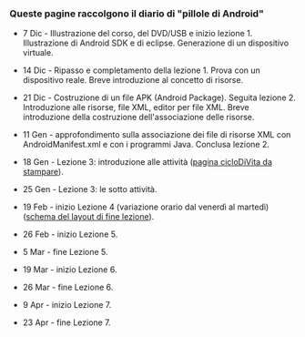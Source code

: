### Queste pagine raccolgono il diario di "pillole di Android"

* 7 Dic - Illustrazione del corso, del DVD/USB e inizio lezione 1.
Illustrazione di Android SDK e di eclipse. Generazione di un
dispositivo virtuale.

* 14 Dic - Ripasso e completamento della lezione 1. Prova con
un dispositivo reale. Breve introduzione al concetto di risorse.

* 21 Dic - Costruzione di un file APK (Android Package). Seguita
lezione 2.  Introduzione alle risorse, file XML, editor per file XML.
Breve introduzione della costruzione dell'associazione delle risorse.

* 11 Gen - approfondimento sulla associazione dei file di risorse XML
con AndroidManifest.xml e con i programmi Java. Conclusa lezione 2.

* 18 Gen - Lezione 3: introduzione alle attività ([pagina cicloDiVita da stampare](http://i.stack.imgur.com/1byIg.png)).

* 25 Gen - Lezione 3: le sotto attività.

* 19 Feb - inizio Lezione 4 (variazione orario dal venerdì al martedì)
([schema del layout di fine lezione](https://raw.github.com/sdoro/android/master/tips/img/layout.pdf)).

* 26 Feb - inizio Lezione 5.

* 5 Mar - fine Lezione 5.

* 19 Mar - inizio Lezione 6.

* 26 Mar - fine Lezione 6.

* 9 Apr - inizio Lezione 7.

* 23 Apr - fine Lezione 7.

